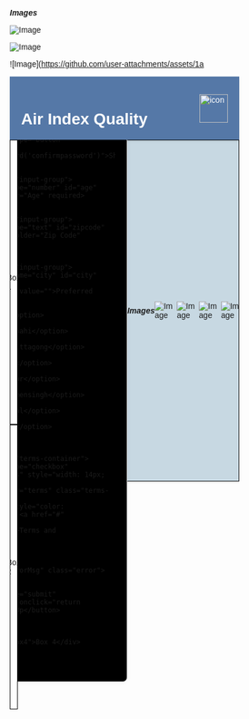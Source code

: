 

***Images***

![Image](https://github.com/user-attachments/assets/6830c1a7-c951-407c-b03a-6bcf9c80df84)

![Image](https://github.com/user-attachments/assets/a5cc0fc3-ac67-48e2-9cba-9bcbee4111c6)

![Image](https://github.com/user-attachments/assets/1a<!DOCTYPE html>
<html lang="en">
<head>
  <meta charset="UTF-8" />
  <meta name="viewport" content="width=device-width, initial-scale=1.0"/>
  <title>Air Index Quality</title>
  <link rel="icon" type="image/x-icon" href="images/favicon.png">
  <style>
    * {
      box-sizing: border-box;
      font-family: Arial, sans-serif;
      margin: 0;
      padding: 0;
    }

    body {
      background-color: #fafafa;
      min-height: 100vh;
      display: flex;
      flex-direction: column;
    }

    .header {
    display: flex;
    align-items: center;
    padding: 20px;
    justify-content: space-between;
    position: relative;
    width: 100%;
    background-color: #5578a7; 
    color: white; 
    box-shadow: 0 2px 5px rgba(0,0,0,0.1); 
  }
  

    .header h1 {
      position: absolute;
      left: 50%;
      transform: translateX(-50%);
      text-align: center;
      width: max-content;
    }

    .header img {
      margin-left: auto;
    }

    .container {
      display: flex;
      flex-direction: column;
      width: 100%;
      max-width: 1600px;
      margin: 0 auto;
    }

    .row {
      display: flex;
      width: 100%;
    }

    .column {
      display: flex;
      flex-direction: column;
      flex: 1;
    }

    .box {
      border: 1px solid black;
      width: 100%;
      height: 500px;
      display: flex;
      justify-content: center;
      align-items: center;
      background-color: white;
    }

    .box3 {
        height: 600px;
        display: flex;
        justify-content: center; /* Centers horizontally */
        align-items: center; /* Centers vertically */
        background-color: #c7d8e2;
        padding: 10px;
    }

    .box4 {
      height: 400px;
    }

    .form-container {
      background-color: rgb(0, 0, 0);
      border: 1px solid #dbdbdb;
      padding: 20px;
      width: 100%;
      max-width: 380px;
      border-radius: 8px;
      box-shadow: 0 0 10px rgba(0,0,0,0.05);
    }

    h2 {
      text-align: center;
      font-weight: 600;
      margin-bottom: 15px;
      color: #ffffff;
      font-size: 22px;
    }

    .input-group {
      position: relative;
      margin-bottom: 10px;
    }

    input, select {
      width: 100%;
      padding: 10px;
      font-size: 14px;
      border: 1px solid #dbdbdb;
      border-radius: 4px;
      background-color: #fafafa;
    }

    input:focus, select:focus {
      outline: none;
      border-color: #a8a8a8;
    }

    .show-password {
      position: absolute;
      right: 8px;
      top: 10px;
      background: none;
      border: none;
      cursor: pointer;
      color: #666;
      font-size: 12px;
    }

    .submit-button {
      padding: 10px;
      background-color: #0095f6;
      color: white;
      font-weight: bold;
      border: none;
      border-radius: 4px;
      width: 100%;
      cursor: pointer;
      font-size: 15px;
      margin-top: 5px;
    }

    .submit-button:hover {
      background-color: #007bd1;
    }

    .error {
      color: red;
      font-size: 12px;
      text-align: center;
      margin: 5px 0;
      min-height: 18px;
    }

    .terms-container {
      display: flex;
      align-items: center;
      margin: 8px 0;
    }

    .terms-label {
      margin-left: 6px;
      font-size: 12px;
    }

    .terms-link {
      color: #0095f6;
      text-decoration: none;
      cursor: pointer;
    }

    .terms-link:hover {
      text-decoration: underline;
    }

    @media (max-width: 768px) {
      .header {
        flex-direction: row;
        justify-content: center;
        flex-wrap: wrap;
        gap: 15px;
      }
      
      .header h1 {
        position: static;
        transform: none;
        order: 1;
        width: 100%;
        font-size: 24px;
      }
      
      .header img {
        order: 2;
        margin-left: 0;
        height: 60px;
        width: 80px;
      }
      
      .row {
        flex-direction: column;
      }
      
      .form-container {
        padding: 15px;
      }
      
      .box, .box4 {
        height: auto;
        min-height: 250px;
      }
      
      .box3 {
        height: auto;
        min-height: 450px;
        padding: 5px;
      }
      
      h2 {
        font-size: 20px;
        margin-bottom: 12px;
      }

      .logo {
        height: 60px; /* Adjust as needed */
        width: auto; /* Maintain aspect ratio */
        margin-right: 20px; /* Space between logo and text */
    }
      
      input, select {
        padding: 8px;
        font-size: 13px;
      }
    }
  </style>
</head>
<body>
  <div class="header">
    <h1>Air Index Quality</h1>
    <img src="images/AirIndex.png" alt="icon" height="50px" width="50px">
  </div>

  <div class="container">
    <div class="row">
      <div class="column">
        <div class="box">Box 1</div>
        <div class="box">Box 2</div>
      </div>
      <div class="column">
        <div class="box box3">
          <!-- Registration Form -->
          <div class="form-container">
            <form id="registrationForm">
              <h2>Sign up to Air Index</h2>

              <div class="input-group">
                <input type="text" id="email" name="email" placeholder="Email" required>
              </div>
              
              <div class="input-group">
                <input type="password" id="password" name="password" placeholder="Password" required>
                <button type="button" class="show-password" onclick="togglePassword('password')">Show</button>
              </div>
              
              <div class="input-group">
                <input type="password" id="confirmpassword" name="confirmpassword" placeholder="Confirm Password" required>
                <button type="button" class="show-password" onclick="togglePassword('confirmpassword')">Show</button>
              </div>
              
              <div class="input-group">
                <input type="number" id="age" name="age" placeholder="Age" required>
              </div>
              
              <div class="input-group">
                <input type="text" id="zipcode" name="zipcode" placeholder="Zip Code" required>
              </div>

              <div class="input-group">
                <select name="city" id="city" required>
                  <option value="">Preferred City</option>
                  <option value="dhaka">Dhaka</option>
                  <option value="rajshahi">Rajshahi</option>
                  <option value="chittagong">Chittagong</option>
                  <option value="khulna">Khulna</option>
                  <option value="rangpur">Rangpur</option>
                  <option value="mymensingh">Mymensingh</option>
                  <option value="barisal">Barisal</option>
                  <option value="sylhet">Sylhet</option>
                </select>
              </div>

              <div class="terms-container">
                <input type="checkbox" name="terms" id="terms" style="width: 14px; height: 14px;">
                <label for="terms" class="terms-label">
                  <span style="color: white;">Accept</span> <a href="#" class="terms-link" onclick="showTerms()">Terms and Conditions</a>
                </label>
              </div>

              <div id="errorMsg" class="error"></div>

              <button type="submit" class="submit-button" onclick="return validateForm()">Sign Up</button>
            </form>
          </div>
        </div>
        <div class="box box4">Box 4</div>
      </div>
    </div>
  </div>

  <script>
    function validateForm() {
      const email = document.getElementById("email").value.trim();
      const password = document.getElementById("password").value.trim();
      const confirmPassword = document.getElementById("confirmpassword").value.trim();
      const age = document.getElementById("age").value.trim();
      const zipCode = document.getElementById("zipcode").value.trim();
      const city = document.getElementById("city").value;
      const termsChecked = document.getElementById("terms").checked;
      const errorMsg = document.getElementById("errorMsg");

      errorMsg.innerHTML = ""; // clear previous errors

      // Check for empty fields
      if (!email || !password || !confirmPassword || !age || !zipCode || !city) {
        errorMsg.innerHTML = "All fields are required.";
        return false;
      }

      // Email format validation
      const emailPattern = /^\d{2}-\d{5}-\d@student\.aiub\.edu$/;
      if (!emailPattern.test(email)) {
        errorMsg.innerHTML = "Email must be in format xx-xxxxx-x@student.aiub.edu";
        return false;
      }

      // Password length
      if (password.length < 8) {
        errorMsg.innerHTML = "Password must be at least 8 characters.";
        return false;
      }

      // Password match
      if (password !== confirmPassword) {
        errorMsg.innerHTML = "Passwords do not match.";
        return false;
      }

      // Age validation
      const ageNum = parseInt(age);
      if (isNaN(ageNum) || ageNum < 15) {
        errorMsg.innerHTML = "Age must be 15 or older.";
        return false;
      }

      // Zip Code validation
      if (!/^\d{4}$/.test(zipCode)) {
        errorMsg.innerHTML = "Zip Code must be exactly 4 digits.";
        return false;
      }

      // Terms and conditions
      if (!termsChecked) {
        errorMsg.innerHTML = "Please accept the Terms and Conditions.";
        return false;
      }

      alert("Form submitted successfully!");
      return true;
    }

    function togglePassword(fieldId) {
      const passwordField = document.getElementById(fieldId);
      const button = document.querySelector(`#${fieldId} + .show-password`);
      
      if (passwordField.type === "password") {
        passwordField.type = "text";
        button.textContent = "Hide";
      } else {
        passwordField.type = "password";
        button.textContent = "Show";
      }
    }

    function showTerms() {
  event.preventDefault();
  // Open in new tab/window with responsive design
  const termsWindow = window.open("", "TermsAndConditions", 
    "width=" + screen.width + ",height=" + screen.height + ",scrollbars=yes,resizable=yes");
  
  termsWindow.document.write(`
    <!DOCTYPE html>
    <html lang="en">
    <head>
      <meta charset="UTF-8">
      <meta name="viewport" content="width=device-width, initial-scale=1.0">
      <title>Terms and Conditions</title>
      <style>
        * {
          margin: 0;
          padding: 0;
          box-sizing: border-box;
          font-family: 'Segoe UI', Roboto, Oxygen, Ubuntu, Cantarell, 'Open Sans', 'Helvetica Neue', sans-serif;
        }
        
        body {
          background-color: #f5f7fa;
          color: #333;
          line-height: 1.6;
        }
        
        .terms-wrapper {
          max-width: 1000px;
          margin: 0 auto;
          padding: 2rem;
          min-height: 100vh;
        }
        
        .terms-header {
          text-align: center;
          margin-bottom: 2rem;
          padding-bottom: 1rem;
          border-bottom: 2px solid #3498db;
        }
        
        .terms-header h1 {
          color: #2c3e50;
          font-size: 2.5rem;
          margin-bottom: 0.5rem;
        }
        
        .terms-header p {
          color: #7f8c8d;
          font-size: 1.1rem;
        }
        
        .terms-content {
          background: white;
          border-radius: 8px;
          box-shadow: 0 5px 15px rgba(0,0,0,0.05);
          padding: 2rem;
          margin-bottom: 2rem;
        }
        
        .terms-section {
          margin-bottom: 2rem;
        }
        
        .terms-section h2 {
          color: #3498db;
          font-size: 1.5rem;
          margin-bottom: 1rem;
          padding-bottom: 0.5rem;
          border-bottom: 1px solid #eee;
        }
        
        .terms-section p {
          margin-bottom: 1rem;
          font-size: 1.05rem;
        }
        
        .terms-footer {
          text-align: center;
          margin-top: 2rem;
        }
        
        .accept-btn {
          background-color: #3498db;
          color: white;
          border: none;
          padding: 12px 30px;
          font-size: 1rem;
          border-radius: 4px;
          cursor: pointer;
          transition: all 0.3s ease;
          box-shadow: 0 2px 10px rgba(52,152,219,0.3);
        }
        
        .accept-btn:hover {
          background-color: #2980b9;
          transform: translateY(-2px);
          box-shadow: 0 4px 15px rgba(52,152,219,0.4);
        }
        
        @media (max-width: 768px) {
          .terms-wrapper {
            padding: 1rem;
          }
          
          .terms-header h1 {
            font-size: 2rem;
          }
          
          .terms-content {
            padding: 1.5rem;
          }
        }
      </style>
    </head>
    <body>
      <div class="terms-wrapper">
        <header class="terms-header">
          <h1>Terms and Conditions</h1>
          <p>Last Updated: ${new Date().toLocaleDateString()}</p>
        </header>
        
        <main class="terms-content">
          <section class="terms-section">
            <h2>1. Acceptance of Terms</h2>
            <p>By using Air Index Quality, you agree to comply with these terms. If you disagree, please refrain from using our services.</p>
          </section>
          
          <section class="terms-section">
            <h2>2. Account Responsibilities</h2>
            <p>You are responsible for maintaining the confidentiality of your account credentials and all activities under your account.</p>
          </section>
          
          <section class="terms-section">
            <h2>3. Data Privacy</h2>
            <p>We collect and process personal data in accordance with our Privacy Policy. By using our services, you consent to this processing.</p>
          </section>
          
          <section class="terms-section">
            <h2>4. Service Modifications</h2>
            <p>We reserve the right to modify or discontinue any service feature without prior notice.</p>
          </section>
          
          <section class="terms-section">
            <h2>5. Intellectual Property</h2>
            <p>All content and trademarks are the property of Air Index Quality and protected by intellectual property laws.</p>
          </section>
        </main>
        
        <footer class="terms-footer">
          <button class="accept-btn" onclick="window.close()">I Accept & Close</button>
        </footer>
      </div>
    </body>
    </html>
  `);
  termsWindow.document.close();
  
  // Focus the new window
  termsWindow.focus();
}
      
    
  </script>
</body>
</html>


***Images***

![Image](https://github.com/user-attachments/assets/6830c1a7-c951-407c-b03a-6bcf9c80df84)

![Image](https://github.com/user-attachments/assets/a5cc0fc3-ac67-48e2-9cba-9bcbee4111c6)

![Image](https://github.com/user-attachments/assets/1a36ac28-f64a-4ca0-840b-04b60f95f073)

![Image](https://github.com/user-attachments/assets/f2571adb-fd87-4597-a36a-0ee2871db542)

![Image](https://github.com/user-attachments/assets/55918375-d7c9-4a98-9583-92d6cac44701)
36ac28-f64a-4ca0-840b-04b60f95f073)

![Image](https://github.com/user-attachments/assets/f2571adb-fd87-4597-a36a-0ee2871db542)

![Image](https://github.com/user-attachments/assets/55918375-d7c9-4a98-9583-92d6cac44701)
